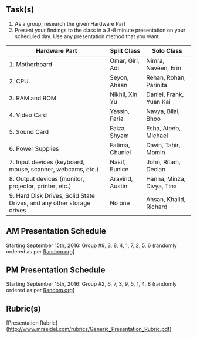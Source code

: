 Task(s)
-------
1. As a group, research the given Hardware Part
2. Present your findings to the class in a 3-8 minute presentation on your scheduled day.  Use any presentation method that you want.

| Hardware Part | Split Class | Solo Class |
|---|---|---|
| 1. Motherboard |  Omar, Giri, Adi |  Nimra, Naveen, Erin | 
| 2. CPU | Seyon, Ahsan  | Rehan, Rohan, Parinita  | 
| 3. RAM and ROM | Nikhil, Xin Yu  | Daniel, Frank, Yuan Kai | 
| 4. Video Card | Yassin, Faria | Navya, Bilal, Bhoo | 
| 5. Sound Card | Faiza, Shyam | Esha, Ateeb, Michael | 
| 6. Power Supplies | Fatima, Chunlei | Davin, Tahir, Momin | 
| 7. Input devices (keyboard, mouse, scanner, webcams, etc.) | Nasif, Eunice |  John, Ritam, Declan | 
| 8. Output devices (monitor, projector, printer, etc.) | Aravind, Austin |  Hanna, Minza, Divya, Tina | 
| 9. Hard Disk Drives, Solid State Drives, and any other storage drives | No one | Ahsan, Khalid, Richard  | 


AM Presentation Schedule
------------------
Starting September 15th, 2016:
Group #9, 3, 8, 4, 1, 7, 2, 5, 6 (randomly ordered as per [Random.org](https://www.random.org/lists/)]

PM Presentation Schedule
------------------
Starting September 15th, 2016:
Group #2, 6, 7, 3, 9, 5, 1, 4, 8 (randomly ordered as per [Random.org](https://www.random.org/lists/)]


Rubric(s)
---------
[Presentation Rubric] (http://www.mrseidel.com/rubrics/Generic_Presentation_Rubric.pdf)
